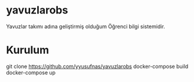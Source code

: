 # yavuzlarobs
Yavuzlar takımı adına geliştirmiş olduğum Öğrenci bilgi sistemidir.

# Kurulum
git clone https://github.com/yyusufnas/yavuzlarobs
docker-compose build
docker-compose up
